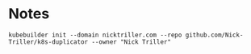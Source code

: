 # Notes

```shell
kubebuilder init --domain nicktriller.com --repo github.com/Nick-Triller/k8s-duplicator --owner "Nick Triller"
```
